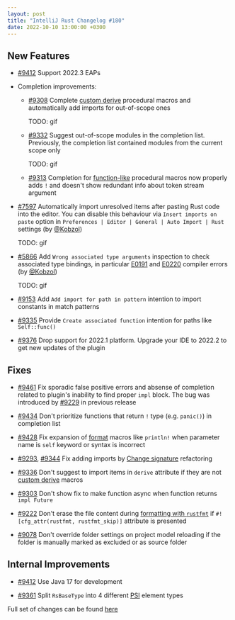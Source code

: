 ```yaml
---
layout: post
title: "IntelliJ Rust Changelog #180"
date: 2022-10-10 13:00:00 +0300
---
```



## New Features

* [#9412] Support 2022.3 EAPs

* Completion improvements:

  * [#9308] Complete [custom derive] procedural macros and automatically add imports for out-of-scope ones

    TODO: gif

  * [#9332] Suggest out-of-scope modules in the completion list. Previously, the completion list contained modules from the current scope only

    TODO: gif

  * [#9313] Completion for [function-like](https://doc.rust-lang.org/reference/procedural-macros.html#function-like-procedural-macros) procedural macros now properly adds `!`
    and doesn't show redundant info about token stream argument

* [#7597] Automatically import unresolved items after pasting Rust code into the editor.
  You can disable this behaviour via `Insert imports on paste` option in `Preferences | Editor | General | Auto Import | Rust` settings (by [@Kobzol])

  TODO: gif

* [#5866] Add `Wrong associated type arguments` inspection to check associated type bindings,
  in particular [E0191](https://doc.rust-lang.org/error-index.html#E0191) and [E0220](https://doc.rust-lang.org/error-index.html#E0220) compiler errors (by [@Kobzol])

  TODO: gif

* [#9153] Add `Add import for path in pattern` intention to import constants in match patterns

* [#9335] Provide `Create associated function` intention for paths like `Self::func()`

* [#9376] Drop support for 2022.1 platform. Upgrade your IDE to 2022.2 to get new updates of the plugin

## Fixes

* [#9461] Fix sporadic false positive errors and absense of completion related to plugin's inability to find proper `impl` block.
  The bug was introduced by [#9229] in previous release

* [#9434] Don't prioritize functions that return `!` type (e.g. `panic()`) in completion list

* [#9428] Fix expansion of [format](https://doc.rust-lang.org/std/fmt) macros like `println!` when parameter name is `self` keyword or syntax is incorrect

* [#9293], [#9344] Fix adding imports by [Change signature](https://plugins.jetbrains.com/plugin/8182-rust/docs/rust-refactorings.html#change-sign) refactoring

* [#9336] Don't suggest to import items in `derive` attribute if they are not [custom derive] macros

* [#9303] Don't show fix to make function async when function returns `impl Future`

* [#9222] Don't erase the file content during [formatting with `rustfmt`](https://plugins.jetbrains.com/plugin/8182-rust/docs/rust-code-style-and-formatting.html#reformat)
  if `#![cfg_attr(rustfmt, rustfmt_skip)]` attribute is presented

* [#9078] Don't override folder settings on project model reloading if the folder is manually marked as excluded or as source folder

## Internal Improvements

* [#9412] Use Java 17 for development

* [#9361] Split `RsBaseType` into 4 different [PSI](https://plugins.jetbrains.com/docs/intellij/psi.html) element types

Full set of changes can be found [here](https://github.com/intellij-rust/intellij-rust/milestone/89?closed=1)

[@Kobzol]: https://github.com/Kobzol

[#5866]: https://github.com/intellij-rust/intellij-rust/pull/5866
[#7157]: https://github.com/intellij-rust/intellij-rust/pull/7157
[#7597]: https://github.com/intellij-rust/intellij-rust/pull/7597
[#9078]: https://github.com/intellij-rust/intellij-rust/pull/9078
[#9153]: https://github.com/intellij-rust/intellij-rust/pull/9153
[#9222]: https://github.com/intellij-rust/intellij-rust/pull/9222
[#9229]: https://github.com/intellij-rust/intellij-rust/pull/9229
[#9293]: https://github.com/intellij-rust/intellij-rust/pull/9293
[#9303]: https://github.com/intellij-rust/intellij-rust/pull/9303
[#9308]: https://github.com/intellij-rust/intellij-rust/pull/9308
[#9313]: https://github.com/intellij-rust/intellij-rust/pull/9313
[#9332]: https://github.com/intellij-rust/intellij-rust/pull/9332
[#9335]: https://github.com/intellij-rust/intellij-rust/pull/9335
[#9336]: https://github.com/intellij-rust/intellij-rust/pull/9336
[#9344]: https://github.com/intellij-rust/intellij-rust/pull/9344
[#9361]: https://github.com/intellij-rust/intellij-rust/pull/9361
[#9376]: https://github.com/intellij-rust/intellij-rust/pull/9376
[#9412]: https://github.com/intellij-rust/intellij-rust/pull/9412
[#9428]: https://github.com/intellij-rust/intellij-rust/pull/9428
[#9434]: https://github.com/intellij-rust/intellij-rust/pull/9434
[#9461]: https://github.com/intellij-rust/intellij-rust/pull/9461

[custom derive]: https://doc.rust-lang.org/reference/procedural-macros.html#derive-macros
